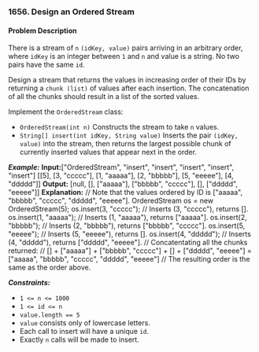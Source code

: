 ### 1656. Design an Ordered Stream

#### Problem Description

There is a stream of `n` `(idKey, value)` pairs arriving in an arbitrary order, where `idKey` is an integer between `1` and `n` and value is a string. No two pairs have the same `id`.

Design a stream that returns the values in increasing order of their IDs by returning a `chunk (list)` of values after each insertion. The concatenation of all the chunks should result in a list of the sorted values.

Implement the `OrderedStream` class:

- `OrderedStream(int n)` Constructs the stream to take `n` values.
- `String[] insert(int idKey, String value)` Inserts the pair `(idKey, value)` into the stream, then returns the largest possible chunk of currently inserted values that appear next in the order.

**_Example:_**
**Input:**["OrderedStream", "insert", "insert", "insert", "insert", "insert"]
[[5], [3, "ccccc"], [1, "aaaaa"], [2, "bbbbb"], [5, "eeeee"], [4, "ddddd"]]
**Output:** [null, [], ["aaaaa"], ["bbbbb", "ccccc"], [], ["ddddd", "eeeee"]]
**Explanation:**
// Note that the values ordered by ID is ["aaaaa", "bbbbb", "ccccc", "ddddd", "eeeee"].
OrderedStream os = new OrderedStream(5);
os.insert(3, "ccccc"); // Inserts (3, "ccccc"), returns [].
os.insert(1, "aaaaa"); // Inserts (1, "aaaaa"), returns ["aaaaa"].
os.insert(2, "bbbbb"); // Inserts (2, "bbbbb"), returns ["bbbbb", "ccccc"].
os.insert(5, "eeeee"); // Inserts (5, "eeeee"), returns [].
os.insert(4, "ddddd"); // Inserts (4, "ddddd"), returns ["ddddd", "eeeee"].
// Concatentating all the chunks returned:
// [] + ["aaaaa"] + ["bbbbb", "ccccc"] + [] + ["ddddd", "eeeee"] = ["aaaaa", "bbbbb", "ccccc", "ddddd", "eeeee"]
// The resulting order is the same as the order above.

**_Constraints:_**

- `1 <= n <= 1000`
- `1 <= id <= n`
- `value.length == 5`
- `value` consists only of lowercase letters.
- Each call to insert will have a unique `id`.
- Exactly `n` calls will be made to insert.
